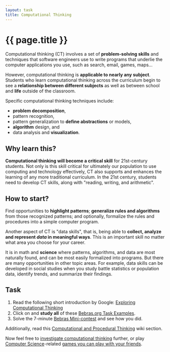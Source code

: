 ```yaml
---
layout: task
title: Computational Thinking
---
```

{{ page.title }}
================

Computational thinking (CT) involves a set of **problem-solving skills**
and techniques that software engineers use to write programs that
underlie the computer applications you use, such as search, email, games, maps...

However, computational thinking is **applicable to nearly any subject**.
Students who learn computational thinking across the curriculum
begin to see a **relationship between different subjects** as well as
between school and **life** outside of the classroom.

Specific computational thinking techniques include:

* **problem decomposition**,
* pattern recognition,
* pattern generalization to **define abstractions** or models,
* **algorithm** design, and
* data analysis and **visualization**.

Why learn this?
---------------
**Computational thinking will become a critical skill** for 21st-century students.
Not only is this skill critical for ultimately our population to use computing and technology effectively,
CT also supports and enhances the learning of any more traditional curriculum.
In the 21st century, students need to develop CT skills, along with "reading, writing, and arithmetic".

How to start?
-------------
Find opportunities to **highlight patterns**;
**generalize rules and algorithms** from those recognized patterns;
and optionally, formalize the rules and procedures into a simple computer program.

Another aspect of CT is "data skills", that is, being able to **collect, analyze and represent _data_ in meaningful ways**.
This is an important skill no matter what area you choose for your career.

It is in math and **science** where patterns, algorithms, and data are most naturally found,
and can be most easily formalized into programs.
But there are many opportunities in other topic areas.
For example, data skills can be developed in social studies when
you study battle statistics or population data, identify trends, and summarize their findings.

Task
----
1. Read the following short introduction by Google:
[Exploring Computational Thinking](http://www.google.com/edu/computational-thinking/what-is-ct.html)
2. Click on and **study all** of these [Bebras.org Task Examples](http://bebras.lt/bebras.org/?q=examples).
3. Solve the 7-minute [Bebras Mini-contest](http://bebras.lt/bebras.org/?q=solve) and see how you did.

Additionally, read this
[Computational and Procedural Thinking](http://iae-pedia.org/Computational_Thinking#Computational_and_Procedural_Thinking)
wiki section.

Now feel free to [investigate computational thinking](http://www.cs4fn.org/computationalthinking/)
further, or play [Computer Science](cs_course.html)-related
[games you can play with your friends](http://csunplugged.com/activities).
